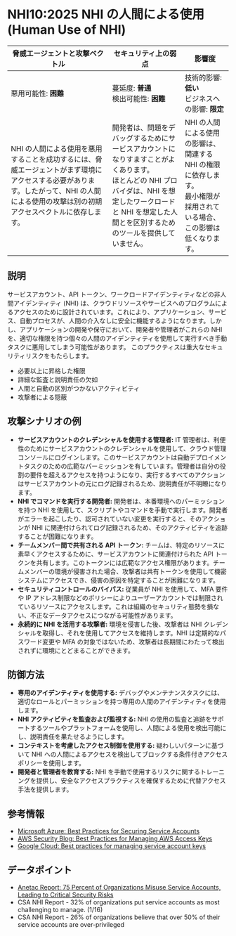 # NHI10:2025 NHI の人間による使用 (Human Use of NHI)

| 脅威エージェントと攻撃ベクトル | セキュリティ上の弱点                     | 影響度                                             |
|--------------------------------|------------------------------------------|----------------------------------------------------|
| 悪用可能性: **困難**           | 蔓延度: **普通**<br>検出可能性: **困難** | 技術的影響: **低い**<br>ビジネスへの影響: **限定** |
| NHI の人間による使用を悪用することを成功するには、脅威エージェントがまず環境にアクセスする必要があります。したがって、NHI の人間による使用の攻撃は別の初期アクセスベクトルに依存します。 | 開発者は、問題をデバッグするためにサービスアカウントになりすますことがよくあります。 <br> ほとんどの NHI プロバイダは、NHI を想定したワークロードと NHI を想定した人間とを区別するためのツールを提供していません。 | NHI の人間による使用の影響は、関連する NHI の権限に依存します。 <br> 最小権限が採用されている場合、この影響は低くなります。 |

## 説明
サービスアカウント、API トークン、ワークロードアイデンティティなどの非人間アイデンティティ (NHI) は、クラウドリソースやサービスへのプログラムによるアクセスのために設計されています。これにより、アプリケーション、サービス、自動プロセスが、人間の介入なしに安全に機能するようになります。しかし、アプリケーションの開発や保守において、開発者や管理者がこれらの NHI を、適切な権限を持つ個々の人間のアイデンティティを使用して実行すべき手動タスクに悪用してしまう可能性があります。
このプラクティスは重大なセキュリティリスクをもたらします。
- 必要以上に昇格した権限
 - 詳細な監査と説明責任の欠如
 - 人間と自動の区別がつかないアクティビティ
 - 攻撃者による隠蔽


## 攻撃シナリオの例
- **サービスアカウントのクレデンシャルを使用する管理者:** IT 管理者は、利便性のためにサービスアカウントのクレデンシャルを使用して、クラウド管理コンソールにログインします。このサービスアカウントは自動デプロイメントタスクのための広範なパーミッションを有しています。管理者は自分の役割の要件を超えるアクセスを持つようになり、実行するすべてのアクションはサービスアカウントの元にログ記録されるため、説明責任が不明瞭になります。
- **NHI でコマンドを実行する開発者:** 開発者は、本番環境へのパーミッションを持つ NHI を使用して、スクリプトやコマンドを手動で実行します。開発者がエラーを起こしたり、認可されていない変更を実行すると、そのアクションが NHI に関連付けられてログ記録されるため、そのアクティビティを追跡することが困難になります。
- **チームメンバー間で共有される API トークン:** チームは、特定のリソースに素早くアクセスするために、サービスアカウントに関連付けられた API トークンを共有します。このトークンには広範なアクセス権限があります。チームメンバーの環境が侵害された場合、攻撃者は共有トークンを使用して機密システムにアクセスでき、侵害の原因を特定することが困難になります。
- **セキュリティコントロールのバイパス:** 従業員が NHI を使用して、MFA 要件や IP アドレス制限などのポリシーによりユーザーアカウントでは制限されているリソースにアクセスします。これは組織のセキュリティ態勢を損ない、不正なデータアクセスにつながる可能性があります。
- **永続的に NHI を活用する攻撃者:** 環境を侵害した後、攻撃者は NHI クレデンシャルを取得し、それを使用してアクセスを維持します。NHI は定期的なパスワード変更や MFA の対象ではないため、攻撃者は長期間にわたって検出されずに環境にとどまることができます。

## 防御方法
- **専用のアイデンティティを使用する:** デバッグやメンテナンスタスクには、適切なロールとパーミッションを持つ専用の人間のアイデンティティを使用します。
- **NHI アクティビティを監査および監視する:** NHI の使用の監査と追跡をサポートするツールやプラットフォームを使用し、人間による使用を検出可能にし、説明責任を果たせるようにします。
- **コンテキストを考慮したアクセス制御を使用する:** 疑わしいパターンに基づいて NHI への人間によるアクセスを検出してブロックする条件付きアクセスポリシーを使用します。
- **開発者と管理者を教育する:** NHI を手動で使用するリスクに関するトレーニングを提供し、安全なアクセスプラクティスを確保するために代替アクセス手法を提供します。

## 参考情報
- [Microsoft Azure: Best Practices for Securing Service Accounts](https://docs.microsoft.com/en-us/azure/security/fundamentals/service-accounts)
- [AWS Security Blog: Best Practices for Managing AWS Access Keys](https://aws.amazon.com/blogs/security/best-practices-for-managing-aws-access-keys/)
- [Google Cloud: Best practices for managing service account keys](https://cloud.google.com/iam/docs/best-practices-for-managing-service-account-keys)


## データポイント
- [Anetac Report: 75 Percent of Organizations Misuse Service Accounts, Leading to Critical Security Risks](https://cioinfluence.com/security/anetac-report-75-percent-of-organizations-misuse-service-accounts-leading-to-critical-security-risks/)
- CSA NHI Report - 32% of organizations put service accounts as most challenging to manage. (1/16)
- CSA NHI Report - 26% of organizations believe that over 50% of their service accounts are over-privileged
